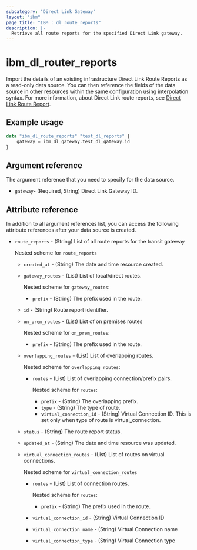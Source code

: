 ```yaml
---
subcategory: "Direct Link Gateway"
layout: "ibm"
page_title: "IBM : dl_route_reports"
description: |-
  Retrieve all route reports for the specified Direct Link gateway.
---
```


# ibm_dl_router_reports

Import the details of an existing infrastructure Direct Link Route Reports as a read-only data source. You can then reference the fields of the data source in other resources within the same configuration using interpolation syntax. For more information, about Direct Link route reports, see [Direct Link Route Report](https://cloud.ibm.com/docs/dl?topic=dl-generate-route-reports&interface=ui).


## Example usage

```terraform
data "ibm_dl_route_reports" "test_dl_reports" {
	gateway = ibm_dl_gateway.test_dl_gateway.id
}
```

## Argument reference
The argument reference that you need to specify for the data source. 

- `gateway`- (Required, String) Direct Link Gateway ID.

## Attribute reference
In addition to all argument references list, you can access the following attribute references after your data source is created.
- `route_reports` - (String) List of all route reports for the transit gateway
    
    Nested scheme for `route_reports`
    - `created_at` - (String) The date and time resource created.
    - `gateway_routes` - (List) List of local/direct routes.

        Nested scheme for `gateway_routes`:
        - `prefix` - (String) The prefix used in the route.
    - `id` - (String) Route report identifier.
    - `on_prem_routes` - (List) List of on premises routes
    
        Nested scheme for `on_prem_routes`:
        - `prefix` - (String) The prefix used in the route.
    - `overlapping_routes` - (List) List of overlapping routes.

        Nested scheme for `overlapping_routes`:
        - `routes` - (List) List of overlapping connection/prefix pairs.

            Nested scheme for `routes`:
            - `prefix` - (String) The overlapping prefix.
            - `type` - (String) The type of route.
            - `virtual_connection_id` - (String) Virtual Connection ID. This is set only when type of route is virtual_connection.
    - `status` - (String) The route report status.
    - `updated_at` - (String) The date and time resource was updated.
    - `virtual_connection_routes` - (List) List of routes on virtual connections.

        Nested scheme for `virtual_connection_routes`
        - `routes` - (List) List of connection routes.
        
            Nested scheme for `routes`:
            - `prefix` - (String) The prefix used in the route.
        - `virtual_connection_id` - (String) Virtual Connection ID
        - `virtual_connection_name` - (String) Virtual Connection name
        - `virtual_connection_type` - (String) Virtual Connection type
